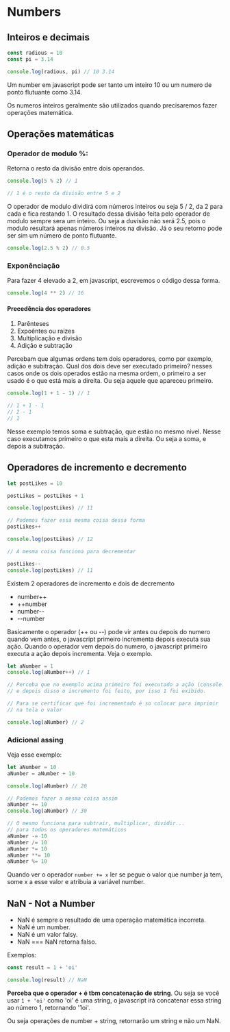 # Numbers

## Inteiros e decimais

```js
const radious = 10
const pi = 3.14

console.log(radious, pi) // 10 3.14
```

Um number em javascript pode ser tanto um inteiro 10 ou um
numero de ponto flutuante como 3.14.

Os numeros inteiros geralmente são utilizados quando precisaremos
fazer operações matemática.

## Operações matemáticas

### Operador de modulo %: 

Retorna o resto da divisão entre dois operandos.

```js
console.log(5 % 2) // 1

// 1 é o resto da divisão entre 5 e 2
```

O operador de modulo dividirá com números inteiros ou seja
5 / 2, da 2 para cada e fica restando 1. O resultado dessa divisão
feita pelo operador de modulo sempre sera um inteiro. 
Ou seja a duvisão não será 2.5, pois o modulo resultará apenas
números inteiros na divisão. Já o seu retorno pode ser sim
um número de ponto flutuante.

```js
console.log(2.5 % 2) // 0.5
```

### Exponênciação

Para fazer 4 elevado a 2, em javascript, escrevemos o código dessa forma.

```js
console.log(4 ** 2) // 16
```

#### Precedência dos operadores

1. Parênteses
2. Expoêntes ou raizes
3. Multiplicação e divisão
4. Adição e subtração

Percebam que algumas ordens tem dois operadores, como 
por exemplo, adição e subitração. Qual dos dois deve ser executado
primeiro? nesses casos onde os dois operados estão na mesma ordem,
o primeiro a ser usado é o que está mais a direita. Ou seja aquele que
apareceu primeiro.

```js
console.log(1 + 1 - 1) // 1

// 1 + 1 - 1
// 2 - 1
// 1
```

Nesse exemplo temos soma e subtração, que estão no mesmo nivel.
Nesse caso executamos primeiro o que esta mais a direita.
Ou seja a soma, e depois a subitração.

## Operadores de incremento e decremento

```js
let postLikes = 10

postLikes = postLikes + 1 

console.log(postLikes) // 11

// Podemos fazer essa mesma coisa dessa forma
postLikes++

console.log(postLikes) // 12

// A mesma coisa funciona para decrementar

postLikes--
console.log(postLikes) // 11
```

Existem 2 operadores de incremento e dois de decremento
- number++
- ++number
- number--
- --number

Basicamente o operador (++ ou --) pode vir antes ou depois do numero
quando vem antes, o javascript primeiro incrementa depois executa sua ação.
Quando o operador vem depois do numero, o javascript primeiro executa a ação depois
incrementa. Veja o exemplo.

```js
let aNumber = 1
console.log(aNumber++) // 1

// Perceba que no exemplo acima primeiro foi executado a ação (console.log)
// e depois disso o incremento foi feito, por isso 1 foi exibido.

// Para se certificar que foi incrementado é so colocar para imprimir
// na tela o valor

console.log(aNumber) // 2 
```

### Adicional assing

Veja esse exemplo:

```js
let aNumber = 10
aNumber = aNumber + 10

console.log(aNumber) // 20

// Podemos fazer a mesma coisa assim
aNumber += 10
console.log(aNumber) // 30

// O mesmo funciona para subtrair, multiplicar, dividir... 
// para todos os operadores matemáticos
aNumber -= 10
aNumber /= 10
aNumber *= 10
aNumber **= 10
aNumber %= 10
```

Quando ver o operador `number += x` ler se pegue o valor que number ja tem, 
some x a esse valor e atribuia a variável number. 

## NaN - Not a Number

- NaN é sempre o resultado de uma operação matemática incorreta.
- NaN é um number.
- NaN é um valor falsy.
- NaN === NaN retorna falso.

Exemplos:

```js
const result = 1 + 'oi'

console.log(result) // NaN
```

**Perceba que o operador + é tbm concatenação de string**.
Ou seja se você usar `1 + 'oi'` como 'oi' é uma string, o javascript
irá concatenar essa string ao número 1, retornando '1oi'.

Ou seja operações de number + string, retornarão um string e não um NaN.

